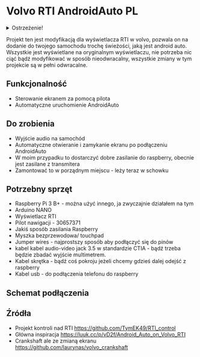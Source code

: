 # Volvo RTI AndroidAuto PL
<details><summary>Ostrzeżenie!</summary>Wszelkie modyfikacje wprowadzasz na własną odpowiedzialność. Nie odpowiadam za uszkodzenia mienia podczas prac, jak i również za późniejsze działanie!</details>

Projekt ten jest modyfikacją dla wyświetlacza RTI w volvo, pozwala on na dodanie do twojego samochodu trochę świeżości, jaką jest android auto. Wszystkie jest wyświetlane na oryginalnym wyświetlaczu, nie potrzeba nic ciąć bądź modyfikować w sposób nieodwracalny, wszystkie zmiany w tym projekcie są w pełni odwracalne.

## Funkcjonalność
- Sterowanie ekranem za pomocą pilota
- Automatyczne uruchomienie AndroidAuto
## Do zrobienia
- Wyjście audio na samochód
- Automatyczne otwieranie i zamykanie ekranu po podłączeniu AndroidAuto
- W moim przypadku to dostarczyć dobre zasilanie do raspberry, obecnie jest zasilane z transmitera
- Zamontować to w porządnym miejscu - leży teraz w schowku
## Potrzebny sprzęt
- Raspberry Pi 3 B+ - można użyć innego, ja zwyczajnie działałem na tym
- Arduino NANO
- Wyświetlacz RTI
- Pilot nawigacji - 30657371
- Jakiś sposób zasilania Raspberry
- Myszka bezprzewodowa/ touchpad
- Jumper wires - najprostszy sposób aby podłączyć się do pinów
- kabel kabel audio-video jack 3.5 w standardzie CTIA - bądź trzeba będzie zbadać wyjście multimetrem.
- Kabel skrętka - bądź coś pokroju jeżeli chcemy gdzieś dalej odejść z raspberry
- Kabel usb - do podłączenia telefonu do raspberry

## Schemat podłączenia


## Źródła
- Projekt kontroli nad RTI https://github.com/TymEK49/RTI_control
- Główna inspiracja https://luuk.cc/p/vD2f/Android_Auto_on_Volvo_RTI
- Crankshaft ale ze zmianą ekranu https://github.com/laurynas/volvo_crankshaft
